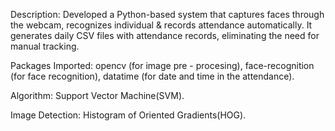 Description:
   Developed a Python-based system that captures faces through the webcam, recognizes individual & records attendance automatically.
   It generates daily CSV files with attendance records, eliminating the need for manual tracking.

Packages Imported:
   opencv (for image pre - procesing),
   face-recognition (for face recognition),
   datatime (for date and time in the attendance).
 
Algorithm:
  Support Vector Machine(SVM).

Image Detection:
   Histogram of Oriented Gradients(HOG). 

